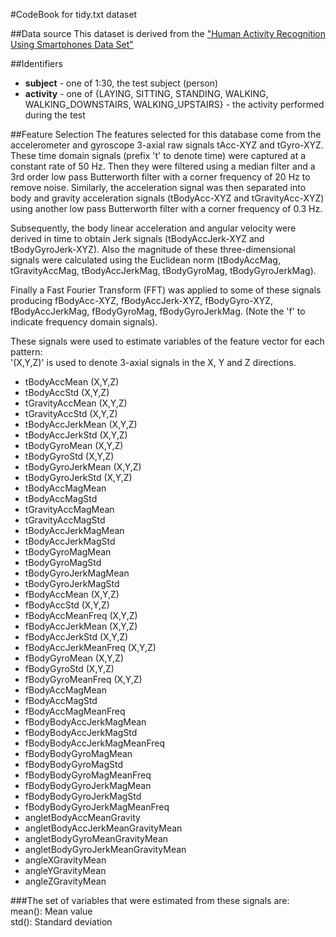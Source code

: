 #CodeBook for tidy.txt dataset  

##Data source
This dataset is derived from the ["Human Activity Recognition Using Smartphones Data Set"](http://archive.ics.uci.edu/ml/datasets/Human+Activity+Recognition+Using+Smartphones)

##Identifiers
  * **subject**  - one of 1:30, the test subject (person)  
  * **activity** - one of {LAYING, SITTING, STANDING, WALKING, WALKING_DOWNSTAIRS, WALKING_UPSTAIRS} - the activity performed during the test   
 
##Feature Selection 
The features selected for this database come from the accelerometer and gyroscope 3-axial raw signals tAcc-XYZ and tGyro-XYZ. These time domain signals (prefix 't' to denote time) were captured at a constant rate of 50 Hz. Then they were filtered using a median filter and a 3rd order low pass Butterworth filter with a corner frequency of 20 Hz to remove noise. Similarly, the acceleration signal was then separated into body and gravity acceleration signals (tBodyAcc-XYZ and tGravityAcc-XYZ) using another low pass Butterworth filter with a corner frequency of 0.3 Hz. 

Subsequently, the body linear acceleration and angular velocity were derived in time to obtain Jerk signals (tBodyAccJerk-XYZ and tBodyGyroJerk-XYZ). Also the magnitude of these three-dimensional signals were calculated using the Euclidean norm (tBodyAccMag, tGravityAccMag, tBodyAccJerkMag, tBodyGyroMag, tBodyGyroJerkMag). 

Finally a Fast Fourier Transform (FFT) was applied to some of these signals producing fBodyAcc-XYZ, fBodyAccJerk-XYZ, fBodyGyro-XYZ, fBodyAccJerkMag, fBodyGyroMag, fBodyGyroJerkMag. (Note the 'f' to indicate frequency domain signals). 

These signals were used to estimate variables of the feature vector for each pattern:  
'(X,Y,Z)' is used to denote 3-axial signals in the X, Y and Z directions.

  * tBodyAccMean (X,Y,Z)  
  * tBodyAccStd (X,Y,Z)  
  * tGravityAccMean (X,Y,Z)  
  * tGravityAccStd (X,Y,Z)  
  * tBodyAccJerkMean (X,Y,Z)  
  * tBodyAccJerkStd (X,Y,Z)  
  * tBodyGyroMean (X,Y,Z)  
  * tBodyGyroStd (X,Y,Z)  
  * tBodyGyroJerkMean (X,Y,Z)  
  * tBodyGyroJerkStd (X,Y,Z)  
  * tBodyAccMagMean  
  * tBodyAccMagStd  
  * tGravityAccMagMean  
  * tGravityAccMagStd  
  * tBodyAccJerkMagMean  
  * tBodyAccJerkMagStd  
  * tBodyGyroMagMean  
  * tBodyGyroMagStd  
  * tBodyGyroJerkMagMean  
  * tBodyGyroJerkMagStd  
  * fBodyAccMean (X,Y,Z)  
  * fBodyAccStd (X,Y,Z)  
  * fBodyAccMeanFreq (X,Y,Z)  
  * fBodyAccJerkMean (X,Y,Z)  
  * fBodyAccJerkStd (X,Y,Z)  
  * fBodyAccJerkMeanFreq (X,Y,Z)  
  * fBodyGyroMean (X,Y,Z)  
  * fBodyGyroStd (X,Y,Z)  
  * fBodyGyroMeanFreq (X,Y,Z)  
  * fBodyAccMagMean  
  * fBodyAccMagStd  
  * fBodyAccMagMeanFreq  
  * fBodyBodyAccJerkMagMean  
  * fBodyBodyAccJerkMagStd  
  * fBodyBodyAccJerkMagMeanFreq  
  * fBodyBodyGyroMagMean  
  * fBodyBodyGyroMagStd  
  * fBodyBodyGyroMagMeanFreq  
  * fBodyBodyGyroJerkMagMean  
  * fBodyBodyGyroJerkMagStd  
  * fBodyBodyGyroJerkMagMeanFreq  
  * angletBodyAccMeanGravity  
  * angletBodyAccJerkMeanGravityMean  
  * angletBodyGyroMeanGravityMean  
  * angletBodyGyroJerkMeanGravityMean  
  * angleXGravityMean  
  * angleYGravityMean  
  * angleZGravityMean  

###The set of variables that were estimated from these signals are:   
mean(): Mean value  
std(): Standard deviation  
